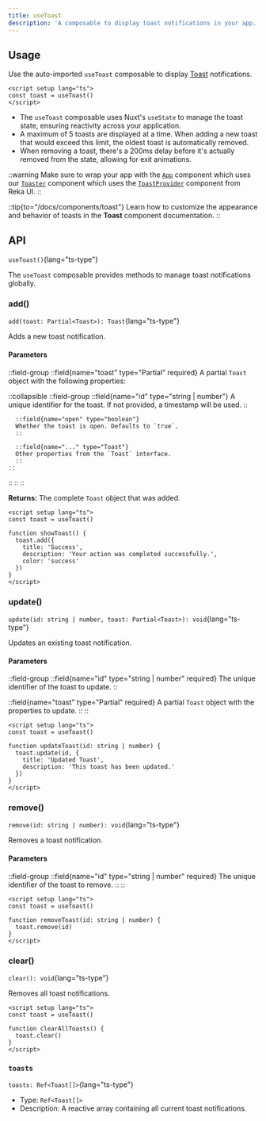 ```yaml
---
title: useToast
description: 'A composable to display toast notifications in your app.'
---
```


## Usage

Use the auto-imported `useToast` composable to display [Toast](/docs/components/toast) notifications.

```vue
<script setup lang="ts">
const toast = useToast()
</script>
```

- The `useToast` composable uses Nuxt's `useState` to manage the toast state, ensuring reactivity across your application.
- A maximum of 5 toasts are displayed at a time. When adding a new toast that would exceed this limit, the oldest toast is automatically removed.
- When removing a toast, there's a 200ms delay before it's actually removed from the state, allowing for exit animations.

::warning
Make sure to wrap your app with the [`App`](/docs/components/app) component which uses our [`Toaster`](https://github.com/nuxt/ui/blob/v4/src/runtime/components/Toaster.vue) component which uses the [`ToastProvider`](https://akar.com/docs/components/toast#provider) component from Reka UI.
::

::tip{to="/docs/components/toast"}
Learn how to customize the appearance and behavior of toasts in the **Toast** component documentation.
::

## API

`useToast()`{lang="ts-type"}

The `useToast` composable provides methods to manage toast notifications globally.

### add()

`add(toast: Partial<Toast>): Toast`{lang="ts-type"}

Adds a new toast notification.

#### Parameters

::field-group
  ::field{name="toast" type="Partial<Toast>" required}
  A partial `Toast` object with the following properties:

  ::collapsible
    ::field-group
      ::field{name="id" type="string | number"}
      A unique identifier for the toast. If not provided, a timestamp will be used.
      ::

      ::field{name="open" type="boolean"}
      Whether the toast is open. Defaults to `true`.
      ::

      ::field{name="..." type="Toast"}
      Other properties from the `Toast` interface.
      ::
    ::
  ::
  ::
::

**Returns:** The complete `Toast` object that was added.

```vue
<script setup lang="ts">
const toast = useToast()

function showToast() {
  toast.add({
    title: 'Success',
    description: 'Your action was completed successfully.',
    color: 'success'
  })
}
</script>
```

### update()

`update(id: string | number, toast: Partial<Toast>): void`{lang="ts-type"}

Updates an existing toast notification.

#### Parameters

::field-group
  ::field{name="id" type="string | number" required}
  The unique identifier of the toast to update.
  ::

  ::field{name="toast" type="Partial<Toast>" required}
  A partial `Toast` object with the properties to update.
  ::
::

```vue
<script setup lang="ts">
const toast = useToast()

function updateToast(id: string | number) {
  toast.update(id, {
    title: 'Updated Toast',
    description: 'This toast has been updated.'
  })
}
</script>
```

### remove()

`remove(id: string | number): void`{lang="ts-type"}

Removes a toast notification.

#### Parameters

::field-group
  ::field{name="id" type="string | number" required}
  The unique identifier of the toast to remove.
  ::
::

```vue
<script setup lang="ts">
const toast = useToast()

function removeToast(id: string | number) {
  toast.remove(id)
}
</script>
```

### clear()

`clear(): void`{lang="ts-type"}

Removes all toast notifications.

```vue
<script setup lang="ts">
const toast = useToast()

function clearAllToasts() {
  toast.clear()
}
</script>
```

### `toasts`

`toasts: Ref<Toast[]>`{lang="ts-type"}

- Type: `Ref<Toast[]>`
- Description: A reactive array containing all current toast notifications.
